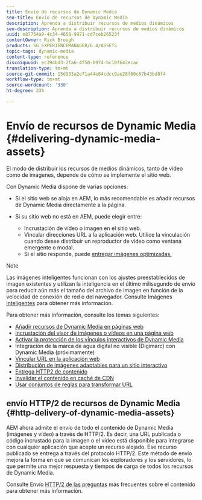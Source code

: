 ```yaml
---
title: Envío de recursos de Dynamic Media
seo-title: Envío de recursos de Dynamic Media
description: Aprenda a distribuir recursos de medios dinámicos
seo-description: Aprenda a distribuir recursos de medios dinámicos
uuid: e87754a9-4c34-4658-9971-cd7ceb26523f
contentOwner: Rick Brough
products: SG_EXPERIENCEMANAGER/6.4/ASSETS
topic-tags: dynamic-media
content-type: reference
discoiquuid: ec394bd3-2fa6-4f50-b974-bc10f643ecac
translation-type: tm+mt
source-git-commit: 15d933a2e71a44e84cdcc9ae28f60c67b43bd8f4
workflow-type: tm+mt
source-wordcount: '330'
ht-degree: 23%

---
```



# Envío de recursos de Dynamic Media {#delivering-dynamic-media-assets}

El modo de distribuir los recursos de medios dinámicos, tanto de vídeo como de imágenes, depende de cómo se implemente el sitio web.

Con Dynamic Media dispone de varias opciones:

* Si el sitio web se aloja en AEM, lo más recomendable es añadir recursos de Dynamic Media directamente a la página.
* Si su sitio web no está en AEM, puede elegir entre:

   * Incrustación de vídeo o imagen en el sitio web.
   * Vincular direcciones URL a la aplicación web. Utilice la vinculación cuando desee distribuir un reproductor de vídeo como ventana emergente o modal.
   * Si el sitio responde, puede [entregar imágenes optimizadas.](responsive-site.md)

>[!NOTE]
>
>Las imágenes inteligentes funcionan con los ajustes preestablecidos de imagen existentes y utilizan la inteligencia en el último milisegundo de envío para reducir aún más el tamaño del archivo de imagen en función de la velocidad de conexión de red o del navegador. Consulte Imágenes [inteligentes](imaging-faq.md) para obtener más información.

Para obtener más información, consulte los temas siguientes:

* [Añadir recursos de Dynamic Media en páginas web](adding-dynamic-media-assets-to-pages.md)
* [Incrustación del visor de imágenes o vídeos en una página web](embed-code.md)
* [Activar la protección de los vínculos interactivos de Dynamic Media](https://helpx.adobe.com/experience-manager/6-4/assets/using/hotlink-protection.html)
* Integración de la marca de agua digital no visible (Digimarc) con Dynamic Media (próximamente)
* [Vincular URL en la aplicación web](linking-urls-to-yourwebapplication.md)
* [Distribución de imágenes adaptables para un sitio interactivo](responsive-site.md)
* [Entrega HTTP2 de contenido](http2.md)
* [Invalidar el contenido en caché de CDN](invalidate-cdn-cached-content.md)
* [Usar conjuntos de reglas para transformar URL](using-rulesets-to-transform-urls.md)

## envío HTTP/2 de recursos de Dynamic Media {#http-delivery-of-dynamic-media-assets}

AEM ahora admite el envío de todo el contenido de Dynamic Media (imágenes y vídeo) a través de HTTP/2. Es decir, una URL publicada o código incrustado para la imagen o el vídeo está disponible para integrarse con cualquier aplicación que acepte un recurso alojado. Ese recurso publicado se entrega a través del protocolo HTTP/2. Este método de envío mejora la forma en que se comunican los exploradores y los servidores, lo que permite una mejor respuesta y tiempos de carga de todos los recursos de Dynamic Media.

Consulte Envío [HTTP/2 de las preguntas](/help/sites-administering/scene7-http2faq.md) más frecuentes sobre el contenido para obtener más información.
